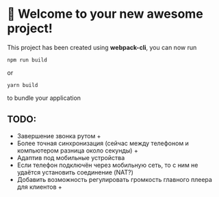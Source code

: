 # 🚀 Welcome to your new awesome project!

This project has been created using **webpack-cli**, you can now run

```
npm run build
```

or

```
yarn build
```

to bundle your application


## TODO:
  * Завершение звонка рутом +
  * Более точная синхронизация (сейчас между телефоном и компьютером разница около секунды) +
  * Адаптив под мобильные устройства
  * Если телефон подключён через мобильную сеть, то с ним не удаётся установить соединение (NAT?)
  * Добавить возможность регулировать громкость главного плеера для клиентов +
